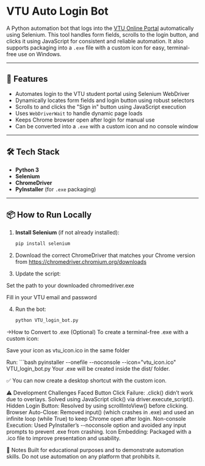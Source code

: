 # VTU Auto Login Bot

A Python automation bot that logs into the [VTU Online Portal](https://online.vtu.ac.in/login) automatically using Selenium. This tool handles form fields, scrolls to the login button, and clicks it using JavaScript for consistent and reliable automation. It also supports packaging into a `.exe` file with a custom icon for easy, terminal-free use on Windows.

---

## 🚀 Features

- Automates login to the VTU student portal using Selenium WebDriver
- Dynamically locates form fields and login button using robust selectors
- Scrolls to and clicks the "Sign in" button using JavaScript execution
- Uses `WebDriverWait` to handle dynamic page loads
- Keeps Chrome browser open after login for manual use
- Can be converted into a `.exe` with a custom icon and no console window

---

## 🛠 Tech Stack

- **Python 3**
- **Selenium**
- **ChromeDriver**
- **PyInstaller** (for `.exe` packaging)

---

## 📦 How to Run Locally

1. **Install Selenium** (if not already installed):

   ```bash
   pip install selenium

2. Download the correct ChromeDriver that matches your Chrome version from
https://chromedriver.chromium.org/downloads

3. Update the script:

Set the path to your downloaded chromedriver.exe

Fill in your VTU email and password

4. Run the bot:
    ```bash
    python VTU_login_bot.py

->How to Convert to .exe (Optional)
To create a terminal-free .exe with a custom icon:

Save your icon as vtu_icon.ico in the same folder

Run:
    ```bash
    pyinstaller --onefile --noconsole --icon="vtu_icon.ico" VTU_login_bot.py
Your .exe will be created inside the dist/ folder.

✅ You can now create a desktop shortcut with the custom icon.


⚠️ Development Challenges Faced
Button Click Failure: .click() didn’t work due to overlays. Solved using JavaScript click() via driver.execute_script().
Hidden Login Button: Resolved by using scrollIntoView() before clicking.
Browser Auto-Close: Removed input() (which crashes in .exe) and used an infinite loop (while True) to keep Chrome open after login.
Non-console Execution: Used PyInstaller’s --noconsole option and avoided any input prompts to prevent .exe from crashing.
Icon Embedding: Packaged with a .ico file to improve presentation and usability.


📌 Notes
Built for educational purposes and to demonstrate automation skills.
Do not use automation on any platform that prohibits it.

